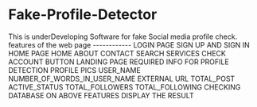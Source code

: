 # Fake-Profile-Detector
This is underDeveloping Software for fake Social media profile check.
features of the web page ------------
LOGIN PAGE
  SIGN UP AND SIGN IN
HOME PAGE 
  HOME 
  ABOUT 
  CONTACT 
  SEARCH 
  SERVICES
  CHECK ACCOUNT BUTTON
LANDING PAGE
  REQUIRED INFO FOR PROFILE DETECTION
    PROFILE PICS
    USER_NAME
    NUMBER_OF_WORDS_IN_USER_NAME
    EXTERNAL URL
    TOTAL_POST
    ACTIVE_STATUS
    TOTAL_FOLLOWERS
    TOTAL_FOLLOWING
  CHECKING DATABASE ON ABOVE FEATURES
    DISPLAY THE RESULT
